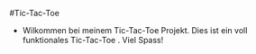 #Tic-Tac-Toe
- Wilkommen bei meinem Tic-Tac-Toe Projekt. Dies ist ein voll funktionales Tic-Tac-Toe
. Viel Spass!